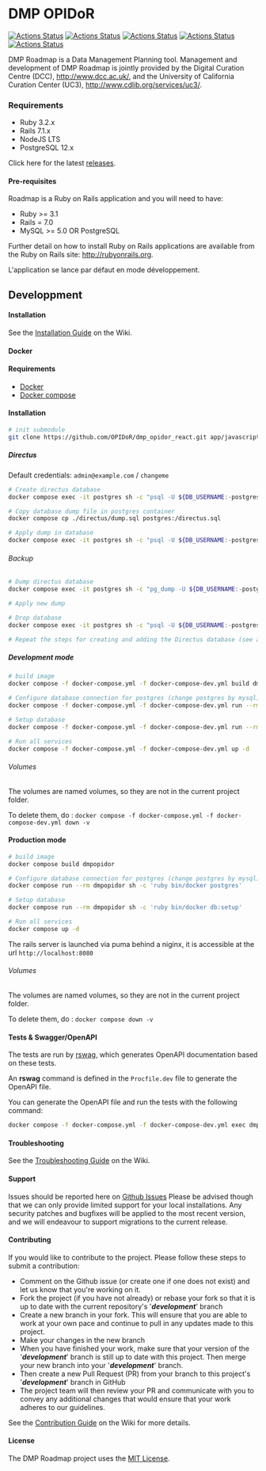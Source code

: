# DMP OPIDoR

[![Actions Status](https://github.com/DMPRoadmap/roadmap/workflows/Brakeman/badge.svg)](https://github.com/DMPRoadmap/roadmap/actions)
[![Actions Status](https://github.com/DMPRoadmap/roadmap/workflows/Rubocop/badge.svg)](https://github.com/DMPRoadmap/roadmap/actions)
[![Actions Status](https://github.com/DMPRoadmap/roadmap/workflows/ESLint/badge.svg)](https://github.com/DMPRoadmap/roadmap/actions)
[![Actions Status](https://github.com/DMPRoadmap/roadmap/workflows/Tests%20-%20PostgreSQL/badge.svg)](https://github.com/DMPRoadmap/roadmap/actions)
[![Actions Status](https://github.com/DMPRoadmap/roadmap/workflows/Tests%20-%20MySQL/badge.svg)](https://github.com/DMPRoadmap/roadmap/actions)

DMP Roadmap is a Data Management Planning tool. Management and development of DMP Roadmap is jointly provided by the Digital Curation Centre (DCC), http://www.dcc.ac.uk/, and the University of California Curation Center (UC3), http://www.cdlib.org/services/uc3/.

### Requirements

- Ruby 3.2.x
- Rails 7.1.x
- NodeJS LTS
- PostgreSQL 12.x

Click here for the latest [releases](https://github.com/DMPRoadmap/roadmap/releases/).

#### Pre-requisites
Roadmap is a Ruby on Rails application and you will need to have:
- Ruby >= 3.1
- Rails = 7.0
- MySQL >= 5.0 OR PostgreSQL

Further detail on how to install Ruby on Rails applications are available from the Ruby on Rails site: http://rubyonrails.org.

L'application se lance par défaut en mode développement.

## Developpment

#### Installation
See the [Installation Guide](https://github.com/DMPRoadmap/roadmap/wiki/Installation) on the Wiki.

#### Docker

#### Requirements
- [Docker](https://www.docker.com/)
- [Docker compose](https://docs.docker.com/compose/install/)

#### Installation

```bash
# init submodule
git clone https://github.com/OPIDoR/dmp_opidor_react.git app/javascript/dmp_opidor_react

```

##### Directus

Default credentials: ``admin@example.com`` / ``changeme``

```bash
# Create directus database
docker compose exec -it postgres sh -c "psql -U ${DB_USERNAME:-postgres} -c 'create database ${DIRECTUS_DATABASE:-directus};'"

# Copy database dump file in postgres container
docker compose cp ./directus/dump.sql postgres:/directus.sql

# Apply dump in database
docker compose exec -it postgres sh -c "psql -U ${DB_USERNAME:-postgres} ${DIRECTUS_DATABASE:-directus} < directus.sql"
```

###### Backup

```bash
# Dump directus database
docker compose exec -it postgres sh -c "pg_dump -U ${DB_USERNAME:-postgres} ${DIRECTUS_DATABASE:-directus}" > directus/dump.sql

# Apply new dump

# Drop database
docker compose exec -it postgres sh -c "psql -U ${DB_USERNAME:-postgres} -c 'drop database ${DIRECTUS_DATABASE:-directus};'"

# Repeat the steps for creating and adding the Directus database (see above)
```

##### Development mode

```bash
# build image
docker compose -f docker-compose.yml -f docker-compose-dev.yml build dmpopidor

# Configure database connection for postgres (change postgres by mysql)
docker compose -f docker-compose.yml -f docker-compose-dev.yml run --rm dmpopidor sh -c 'ruby bin/docker postgres'

# Setup database
docker compose -f docker-compose.yml -f docker-compose-dev.yml run --rm dmpopidor sh -c 'bin/rails db:environment:set RAILS_ENV=development; ruby bin/docker db:setup'

# Run all services
docker compose -f docker-compose.yml -f docker-compose-dev.yml up -d
```

###### Volumes

The volumes are named volumes, so they are not in the current project folder.

To delete them, do : ``docker compose -f docker-compose.yml -f docker-compose-dev.yml down -v``

#### Production mode

```bash
# build image
docker compose build dmpopidor

# Configure database connection for postgres (change postgres by mysql)
docker compose run --rm dmpopidor sh -c 'ruby bin/docker postgres'

# Setup database
docker compose run --rm dmpopidor sh -c 'ruby bin/docker db:setup'

# Run all services
docker compose up -d
```

The rails server is launched via puma behind a niginx, it is accessible at the url ``http://localhost:8080``

###### Volumes

The volumes are named volumes, so they are not in the current project folder.

To delete them, do : ``docker compose down -v``

#### Tests & Swagger/OpenAPI
The tests are run by [rswag](https://github.com/rswag/rswag), which generates OpenAPI documentation based on these tests.

An **rswag** command is defined in the ``Procfile.dev`` file to generate the OpenAPI file.

You can generate the OpenAPI file and run the tests with the following command:

```bash
docker compose -f docker-compose.yml -f docker-compose-dev.yml exec dmpopidor sh -c "RAILS_ENV=test rails rswag"
```

#### Troubleshooting
See the [Troubleshooting Guide](https://github.com/DMPRoadmap/roadmap/wiki/Troubleshooting) on the Wiki.

#### Support
Issues should be reported here on [Github Issues](https://github.com/DMPRoadmap/roadmap/issues)
Please be advised though that we can only provide limited support for your local installations.
Any security patches and bugfixes will be applied to the most recent version, and we will endeavour to support migrations to the current release.

#### Contributing
If you would like to contribute to the project. Please follow these steps to submit a contribution:
* Comment on the Github issue (or create one if one does not exist) and let us know that you're working on it.
* Fork the project (if you have not already) or rebase your fork so that it is up to date with the current repository's '_**development**_' branch
* Create a new branch in your fork. This will ensure that you are able to work at your own pace and continue to pull in any updates made to this project.
* Make your changes in the new branch
* When you have finished your work, make sure that your version of the '_**development**_' branch is still up to date with this project. Then merge your new branch into your '_**development**_' branch.
* Then create a new Pull Request (PR) from your branch to this project's '_**development**_' branch in GitHub
* The project team will then review your PR and communicate with you to convey any additional changes that would ensure that your work adheres to our guidelines.

See the [Contribution Guide](https://github.com/DMPRoadmap/roadmap/blob/development/CONTRIBUTING.md) on the Wiki for more details.

#### License
The DMP Roadmap project uses the <a href="./LICENSE.md">MIT License</a>.
